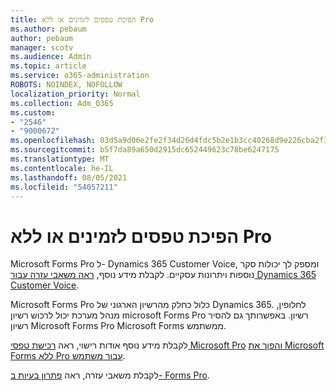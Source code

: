 ```yaml
---
title: הפיכת טפסים לזמינים או ללא Pro
ms.author: pebaum
author: pebaum
manager: scotv
ms.audience: Admin
ms.topic: article
ms.service: o365-administration
ROBOTS: NOINDEX, NOFOLLOW
localization_priority: Normal
ms.collection: Adm_O365
ms.custom:
- "2546"
- "9000672"
ms.openlocfilehash: 03d5a9d06e2fe2f34d26d4fdc5b2e1b3cc40268d9e226cba2f30aae880d941fe
ms.sourcegitcommit: b5f7da89a650d2915dc652449623c78be6247175
ms.translationtype: MT
ms.contentlocale: he-IL
ms.lasthandoff: 08/05/2021
ms.locfileid: "54057211"
---
```

# <a name="enable-or-disable-forms-pro"></a>הפיכת טפסים לזמינים או ללא Pro

Microsoft Forms Pro ל- Dynamics 365 Customer Voice, ומספק לך יכולות סקר נוספות ויתרונות עסקיים. לקבלת מידע נוסף, [ראה משאבי עזרה עבור Dynamics 365 Customer Voice](https://go.microsoft.com/fwlink/p/?linkid=2128357).  

Microsoft Forms Pro כלול כחלק מהרשיון הארגוני של Dynamics 365. לחלופין, מנהל מערכת יכול לרכוש רשיון microsoft Forms Pro רשיון. באפשרותך גם להסיר רשיון Microsoft Forms Pro Microsoft Forms ממשתמש.  

לקבלת מידע נוסף אודות רישוי, ראה [רכישת טפסי Microsoft Pro](https://docs.microsoft.com/forms-pro/purchase#purchase-microsoft-forms-pro-for-users-in-a-dynamics-365-tenant) [והפוך את Microsoft Forms ללא Pro עבור משתמש](https://docs.microsoft.com/forms-pro/purchase#disable-microsoft-forms-pro-for-a-user-1).
  
לקבלת משאבי עזרה, ראה [פתרון בעיות ב- Forms Pro](https://docs.microsoft.com/forms-pro/troubleshoot).